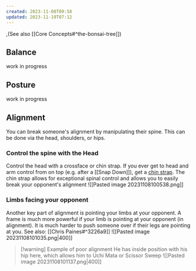 ```yaml
---
created: 2023-11-08T09:58
updated: 2023-11-19T07:12
---
```

,(See also [[Core Concepts#^the-bonsai-tree]])
## Balance
work in progress
## Posture
work in progress
## Alignment
You can break someone's alignment by manipulating their spine.  This can be done via the head, shoulders, or hips.
### Control the spine with the Head
Control the head with a crossface or chin strap.  If you ever get to head and arm control from on top (e.g. after a [[Snap Down]]), get a [chin strap](https://www.youtube.com/watch?v=hR28BqtFNrg).  The chin strap allows for exceptional spinal control and allows you to easily break your opponent's alignment
![[Pasted image 20231108100538.png]]
### Limbs facing your opponent
Another key part of alignment is pointing your limbs at your opponent.  A frame is much more powerful if your limb is pointing at your opponent (in alignment).  It is much harder to push someone over if their legs are pointing at you.
See also: [[Chris Paines#^3226a9]]
![[Pasted image 20231108101035.png|400]]
> [!warning] Example of poor alignment
> He has inside position with his hip here, which allows him to Uchi Mata or Scissor Sweep
> ![[Pasted image 20231108101137.png|400]]